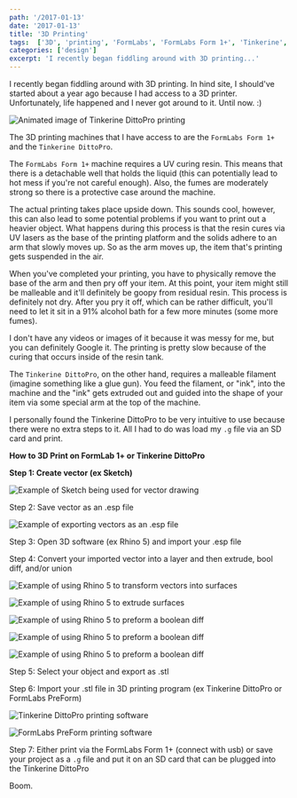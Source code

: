 ```yaml
---
path: '/2017-01-13'
date: '2017-01-13'
title: '3D Printing'
tags:  ['3D', 'printing', 'FormLabs', 'FormLabs Form 1+', 'Tinkerine', 'DittoPro']
categories: ['design']
excerpt: 'I recently began fiddling around with 3D printing...'
---
```


I recently began fiddling around with 3D printing. In hind site, I should've started about a year ago because I had access to a 3D printer. Unfortunately, life happened and I never got around to it. Until now. :)

![Animated image of Tinkerine DittoPro printing](https://raw.githubusercontent.com/seimith/seimith.github.io/master/_assets/2017-01-13-assets/13Large.gif "Animated image of Tinkerine DittoPro printing")

The 3D printing machines that I have access to are the `FormLabs Form 1+` and the `Tinkerine DittoPro`.

The `FormLabs Form 1+` machine requires a UV curing resin. This means that there is a detachable well that holds the liquid (this can potentially lead to hot mess if you're not careful enough). Also, the fumes are moderately strong so there is a protective case around the machine.

The actual printing takes place upside down. This sounds cool, however, this can also lead to some potential problems if you want to print out a heavier object. What happens during this process is that the resin cures via UV lasers as the base of the printing platform and the solids adhere to an arm that slowly moves up. So as the arm moves up, the item that's printing gets suspended in the air.

When you've completed your printing, you have to physically remove the base of the arm and then pry off your item. At this point, your item might still be malleable and it'll definitely be goopy from residual resin. This process is definitely not dry. After you pry it off, which can be rather difficult, you'll need to let it sit in a 91% alcohol bath for a few more minutes (some more fumes).

I don't have any videos or images of it because it was messy for me, but you can definitely Google it. The printing is pretty slow because of the curing that occurs inside of the resin tank.

The `Tinkerine DittoPro`, on the other hand, requires a malleable filament (imagine something like a glue gun). You feed the filament, or "ink", into the machine and the "ink" gets extruded out and guided into the shape of your item via some special arm at the top of the machine.

I personally found the Tinkerine DittoPro to be very intuitive to use because there were no extra steps to it. All I had to do was load my `.g` file via an SD card and print.

**How to 3D Print on FormLab 1+ or Tinkerine DittoPro**

**Step 1: Create vector (ex Sketch)**

![Example of Sketch being used for vector drawing](1.png "Example of Sketch being used for vector drawing")

Step 2: Save vector as an .esp file

![Example of exporting vectors as an .esp file](2.png "Example of exporting vectors as an .esp file")

Step 3: Open 3D software (ex Rhino 5) and import your .esp file

Step 4: Convert your imported vector into a layer and then extrude, bool diff, and/or union

![Example of using Rhino 5 to transform vectors into surfaces](3.png "Example of using Rhino 5 to transform vectors into surfaces")


![Example of using Rhino 5 to extrude surfaces](4.png "Example of using Rhino 5 to extrude surfaces")

![Example of using Rhino 5 to preform a boolean diff](6.png "Example of using Rhino 5 to preform a boolean diff")


![Example of using Rhino 5 to preform a boolean diff](7.png "Example of using Rhino 5 to preform a boolean diff")


![Example of using Rhino 5 to preform a boolean diff](8.gif "Example of using Rhino 5 to preform a boolean diff")

Step 5: Select your object and export as .stl

Step 6: Import your .stl file in 3D printing program (ex Tinkerine DittoPro or FormLabs PreForm)

![Tinkerine DittoPro printing software](10.png "Tinkerine DittoPro printing software")


![FormLabs PreForm printing software](11.png "FormLabs PreForm printing software")

Step 7: Either print via the FormLabs Form 1+ (connect with usb) or save your project as a `.g` file and put it on an SD card that can be plugged into the Tinkerine DittoPro

Boom.
